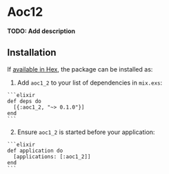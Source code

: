 # Aoc12

**TODO: Add description**

## Installation

If [available in Hex](https://hex.pm/docs/publish), the package can be installed as:

  1. Add `aoc1_2` to your list of dependencies in `mix.exs`:

    ```elixir
    def deps do
      [{:aoc1_2, "~> 0.1.0"}]
    end
    ```

  2. Ensure `aoc1_2` is started before your application:

    ```elixir
    def application do
      [applications: [:aoc1_2]]
    end
    ```

